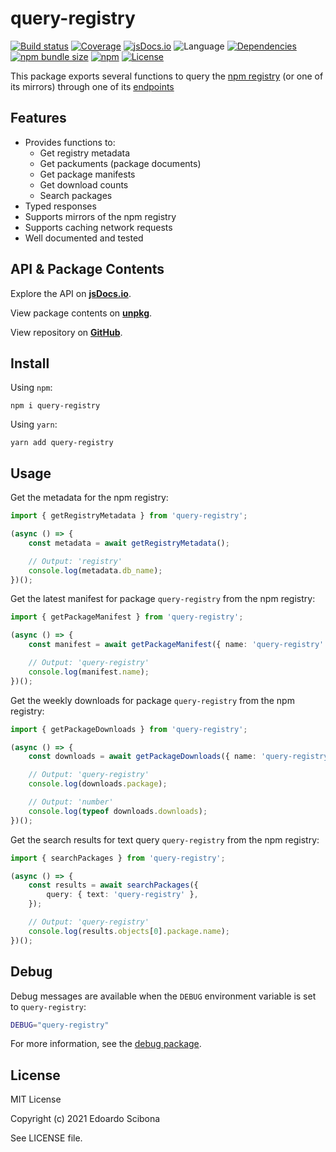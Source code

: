 # query-registry

[![Build status](https://img.shields.io/github/workflow/status/velut/node-query-registry/CI)](https://github.com/velut/node-query-registry/actions?query=workflow%3ACI)
[![Coverage](https://img.shields.io/codecov/c/gh/velut/node-query-registry)](https://codecov.io/gh/velut/node-query-registry)
[![jsDocs.io](https://img.shields.io/badge/jsDocs.io-reference-blue)](https://www.jsdocs.io/package/query-registry)
![Language](https://img.shields.io/github/languages/top/velut/node-query-registry)
[![Dependencies](https://img.shields.io/david/velut/node-query-registry)](https://david-dm.org/velut/node-query-registry)
[![npm bundle size](https://img.shields.io/bundlephobia/min/query-registry)](https://bundlephobia.com/result?p=query-registry)
[![npm](https://img.shields.io/npm/v/query-registry)](https://www.npmjs.com/package/query-registry)
[![License](https://img.shields.io/github/license/velut/node-query-registry)](https://github.com/velut/node-query-registry/blob/master/LICENSE)

This package exports several functions to query the [npm registry](https://www.npmjs.com) (or one of its mirrors) through one of its [endpoints](https://github.com/npm/registry/blob/master/docs/REGISTRY-API.md)

## Features

-   Provides functions to:
    -   Get registry metadata
    -   Get packuments (package documents)
    -   Get package manifests
    -   Get download counts
    -   Search packages
-   Typed responses
-   Supports mirrors of the npm registry
-   Supports caching network requests
-   Well documented and tested

## API & Package Contents

Explore the API on [**jsDocs.io**](https://www.jsdocs.io/package/query-registry).

View package contents on [**unpkg**](https://unpkg.com/query-registry/).

View repository on [**GitHub**](https://github.com/velut/node-query-registry).

## Install

Using `npm`:

```
npm i query-registry
```

Using `yarn`:

```
yarn add query-registry
```

## Usage

Get the metadata for the npm registry:

```typescript
import { getRegistryMetadata } from 'query-registry';

(async () => {
    const metadata = await getRegistryMetadata();

    // Output: 'registry'
    console.log(metadata.db_name);
})();
```

Get the latest manifest for package `query-registry` from the npm registry:

```typescript
import { getPackageManifest } from 'query-registry';

(async () => {
    const manifest = await getPackageManifest({ name: 'query-registry' });

    // Output: 'query-registry'
    console.log(manifest.name);
})();
```

Get the weekly downloads for package `query-registry` from the npm registry:

```typescript
import { getPackageDownloads } from 'query-registry';

(async () => {
    const downloads = await getPackageDownloads({ name: 'query-registry' });

    // Output: 'query-registry'
    console.log(downloads.package);

    // Output: 'number'
    console.log(typeof downloads.downloads);
})();
```

Get the search results for text query `query-registry` from the npm registry:

```typescript
import { searchPackages } from 'query-registry';

(async () => {
    const results = await searchPackages({
        query: { text: 'query-registry' },
    });

    // Output: 'query-registry'
    console.log(results.objects[0].package.name);
})();
```

## Debug

Debug messages are available when the `DEBUG` environment variable is set to `query-registry`:

```bash
DEBUG="query-registry"
```

For more information, see the [debug package](https://www.npmjs.com/package/debug).

## License

MIT License

Copyright (c) 2021 Edoardo Scibona

See LICENSE file.
